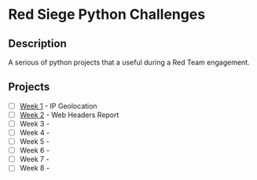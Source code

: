 # Red Siege Python Challenges 
## Description
A serious of python projects that a useful during a Red Team engagement. 

## Projects
- [ ] [Week 1](week1) - IP Geolocation
- [ ] [Week 2](week2) - Web Headers Report
- [ ] Week 3 - 
- [ ] Week 4 - 
- [ ] Week 5 - 
- [ ] Week 6 - 
- [ ] Week 7 - 
- [ ] Week 8 - 